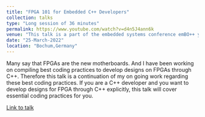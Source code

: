 ```yaml
---
title: "FPGA 101 for Embedded C++ Developers"
collection: talks
type: "Long session of 36 minutes"
permalink: https://www.youtube.com/watch?v=d4n5J4ann6k
venue: "This talk is a part of the embedded systems conference emBO++ year 2022"
date: "25-March-2022"
location: "Bochum,Germany"
---
```


Many say that FPGAs are the new motherboards. And I have been working on compiling best coding practices to develop designs on FPGAs through C++. Therefore this talk is a continuation of my on going work regarding these best coding practices. If you are a C++ developer and you want to develop designs for FPGA through C++ explicitly, this talk will cover essential coding practices for you.

[Link to talk](https://www.youtube.com/watch?v=d4n5J4ann6k)
